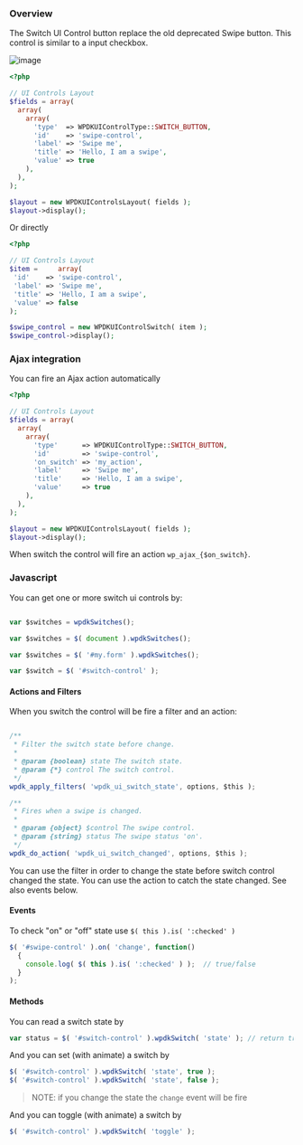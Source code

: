 ### Overview

The Switch UI Control button replace the old deprecated Swipe button.
This control is similar to a input checkbox.

![image](https://cloud.githubusercontent.com/assets/432181/5614329/5820e48c-94f0-11e4-9dc5-70cca8e17846.png)

```php
<?php

// UI Controls Layout
$fields = array(
  array(
    array(
      'type'  => WPDKUIControlType::SWITCH_BUTTON,
      'id'    => 'swipe-control',
      'label' => 'Swipe me',
      'title' => 'Hello, I am a swipe',
      'value' => true
    ),
  ),
);

$layout = new WPDKUIControlsLayout( fields );
$layout->display();
```

Or directly

```php
<?php

// UI Controls Layout
$item =     array(
 'id'    => 'swipe-control',
 'label' => 'Swipe me',
 'title' => 'Hello, I am a swipe',
 'value' => false
);

$swipe_control = new WPDKUIControlSwitch( item );
$swipe_control->display();
```

### Ajax integration

You can fire an Ajax action automatically

```php
<?php

// UI Controls Layout
$fields = array(
  array(
    array(
      'type'      => WPDKUIControlType::SWITCH_BUTTON,
      'id'        => 'swipe-control',
      'on_switch' => 'my_action',
      'label'     => 'Swipe me',
      'title'     => 'Hello, I am a swipe',
      'value'     => true
    ),
  ),
);

$layout = new WPDKUIControlsLayout( fields );
$layout->display();
```

When switch the control will fire an action `wp_ajax_{$on_switch}`.

### Javascript

You can get one or more switch ui controls by:

```js

var $switches = wpdkSwitches();

var $switches = $( document ).wpdkSwitches();

var $switches = $( '#my.form' ).wpdkSwitches();

var $switch = $( '#switch-control' );

```

#### Actions and Filters



When you switch the control will be fire a filter and an action:

```js

/**
 * Filter the switch state before change.
 *
 * @param {boolean} state The switch state.
 * @param {*} control The switch control.
 */
wpdk_apply_filters( 'wpdk_ui_switch_state', options, $this );

/**
 * Fires when a swipe is changed.
 *
 * @param {object} $control The swipe control.
 * @param {string} status The swipe status 'on'.
 */
wpdk_do_action( 'wpdk_ui_switch_changed', options, $this );
```

You can use the filter in order to change the state before switch control changed the state.
You can use the action to catch the state changed. See also events below.

#### Events

To check "on" or "off" state use `$( this ).is( ':checked' )`

```js
$( '#swipe-control' ).on( 'change', function()
  {
    console.log( $( this ).is( ':checked' ) );  // true/false
  }
);
```

#### Methods

You can read a switch state by

```js
var status = $( '#switch-control' ).wpdkSwitch( 'state' ); // return true or false
```

And you can set (with animate) a switch by

```js
$( '#switch-control' ).wpdkSwitch( 'state', true );  
$( '#switch-control' ).wpdkSwitch( 'state', false ); 
```

> NOTE: if you change the state the `change` event will be fire

And you can toggle (with animate) a switch by

```js
$( '#switch-control' ).wpdkSwitch( 'toggle' );  
```